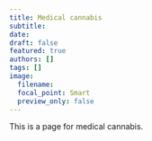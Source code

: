 ```yaml
---
title: Medical cannabis
subtitle: 
date: 
draft: false
featured: true
authors: []
tags: []
image:
  filename: 
  focal_point: Smart
  preview_only: false
---
```

This is a page for medical cannabis.